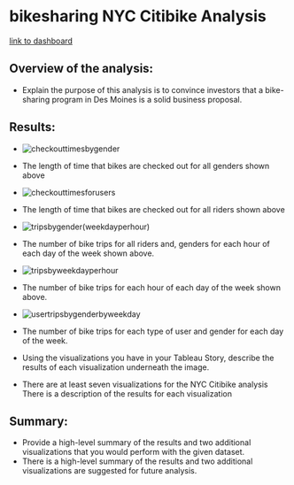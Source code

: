 # bikesharing NYC Citibike Analysis

[link to dashboard](https://public.tableau.com/authoring/NYCCitiBikeAnalysis_16485033949850/NYCCitiBikeAnalysis#1) 


## Overview of the analysis: 
* Explain the purpose of this analysis is to convince investors that a bike-sharing program in Des Moines is a solid business proposal.




## Results: 



* ![checkouttimesbygender](https://user-images.githubusercontent.com/93004710/160474820-9ac0525d-bd05-4d0e-b64d-678cc4d59253.png)



*  The length of time that bikes are checked out for all genders shown above 
 
 
 
 
* ![checkouttimesforusers](https://user-images.githubusercontent.com/93004710/160474843-09629d48-2cd3-4e4d-b72d-21b09ed42f36.png)





*  The length of time that bikes are checked out for all riders shown above





* ![tripsbygender(weekdayperhour)](https://user-images.githubusercontent.com/93004710/160474849-435bf93b-044c-41ba-bd24-45e295795ddb.png)




*  The number of bike trips for all riders and, genders for each hour of each day of the week shown above.




* ![tripsbyweekdayperhour](https://user-images.githubusercontent.com/93004710/160474858-db5b513e-0181-4f4a-a83d-d8b5c7606fa7.png)




*  The number of bike trips for each hour of each day of the week shown above.





* ![usertripsbygenderbyweekday](https://user-images.githubusercontent.com/93004710/160474873-cc48979f-72fd-49ff-a7e3-e827104d1dd9.png)






*  The number of bike trips for each type of user and gender for each day of the week.






* Using the visualizations you have in your Tableau Story, describe the results of each visualization underneath the image.
* There are at least seven visualizations for the NYC Citibike analysis
There is a description of the results for each visualization
## Summary: 
* Provide a high-level summary of the results and two additional visualizations that you would perform with the given dataset.
* There is a high-level summary of the results and two additional visualizations are suggested for future analysis.
